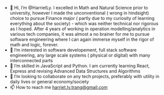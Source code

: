- 👋 Hi, I’m @HarrietLy. I excelled in Math and Natural Science prior to university, however I made the unconventional ( wrong in hindsight) choice to pursue Finance major ( partly due to my curiosity of learning everything about the society) - which was neither technical nor rigorous as I hoped. After 4 years of working in operation modelling/analytics in various tech companies, it was almost a no brainer for me to pursue software engineering where I can again immerse myself in the rigor of math and logic, forever.
- 👀 I’m interested in software developement, full stack software engineering, any large scale systems ( physical or digital) with many interconnected parts
- 🌱 I’m skilled in JavaScript and Python. I am currently learning React, Express and revising Advanced Data Structures and Algorithms
- 💞️ I’m looking to collaborate on any tech projects, preferably with utility in daily lives or general economy/society
- 📫 How to reach me harriet.ly.trang@gmail.com

<!---
HarrietLy/HarrietLy is a ✨ special ✨ repository because its `README.md` (this file) appears on your GitHub profile.
You can click the Preview link to take a look at your changes.
--->
